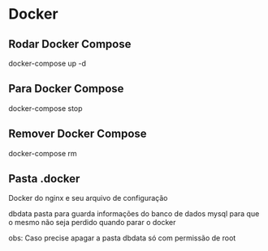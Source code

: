 # Docker

## Rodar Docker Compose

docker-compose up -d

## Para Docker Compose

docker-compose stop

## Remover Docker Compose

docker-compose rm

## Pasta .docker

Docker do nginx e seu arquivo de configuração 

dbdata pasta para guarda informações do banco de dados mysql para que o mesmo não seja perdido quando parar o docker

obs: Caso precise apagar a pasta dbdata só com permissão de root


